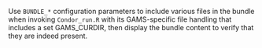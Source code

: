 Use `BUNDLE_*` configuration parameters to include various files in the
bundle when invoking `Condor_run.R` with its GAMS-specific file handling
that includes a set GAMS_CURDIR, then display the bundle content to verify
that they are indeed present.
